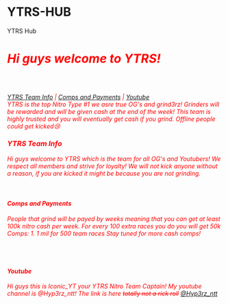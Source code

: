 # YTRS-HUB
YTRS Hub
<br> 
<font color="red"><h1><i><b>Hi guys welcome to YTRS!</b><i></i></h1>
<h2></h2>
<body>

<br>
<br>
<a href="#YTRS Team Info">YTRS Team Info</a> | <a href="#Comps and Payments">Comps and Payments</a> | <a href="#Youtube">Youtube</a> 
<br>
YTRS is the top Nitro Type #1 we asre true OG's and grind3rz! Grinders will be rewarded and will be given cash at the end of the week!
This team is highly trusted and you will eventually get cash if you grind. Offline people could get kicked😢
<br>
<h3>YTRS Team Info</h3>

Hi guys welcome to YTRS which is the team for all OG's and Youtubers!
We respect all members and strive for loyalty!
We will not kick anyone without a reason, if you are kicked it might be because you are not grinding.
<br>
<br>
<br>
<h4>Comps and Payments</h4>
People that grind will be payed by weeks meaning that you can get at least 100k nitro cash per week. For every 100 extra races you do you will get 50k
Comps:
1. 1 mil for 500 team races
Stay tuned for more cash comps!
<br>
<br>
<br>
<br>
<h4>Youtube</h4>
Hi guys this is Iconic_YT your YTRS Nitro Team Captain!
My youtube channel is @Hyp3rz_ntt!
The link is here <strike>totally not a rick roll</strike>
<a href="https://www.youtube.com/watch?v=dQw4w9WgXcQ">@Hyp3rz_ntt</a>
</body>







  


